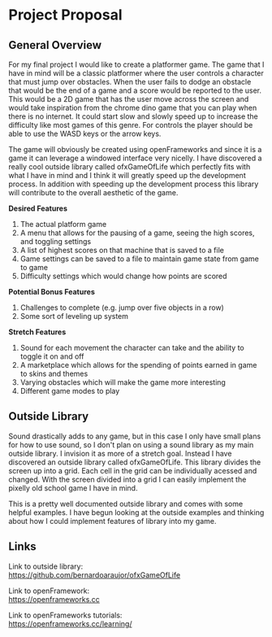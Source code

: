 # Project Proposal


## General Overview

For my final project I would like to create a platformer game. The game that I have in mind will be a classic platformer where the user controls a character that must jump over obstacles. When the user fails to dodge an obstacle that would be the end of a game and a score would be reported to the user. This would be a 2D game that has the user move across the screen and would take inspiration from the chrome dino game that you can play when there is no internet. It could start slow and slowly speed up to increase the difficulty like most games of this genre. For controls the player should be able to use the WASD keys or the arrow keys.

The game will obviously be created using openFrameworks and since it is a game it can leverage a windowed interface very nicelly. I have discovered a really cool outside library called ofxGameOfLife which perfectly fits with what I have in mind and I think it will greatly speed up the development process. In addition with speeding up the development process this library will contribute to the overall aesthetic of the game.
 
 **Desired Features**
 1. The actual platform game
 2. A menu that allows for the pausing of a game, seeing the high scores, and toggling settings
 3. A list of highest scores on that machine that is saved to a file
 4. Game settings can be saved to a file to maintain game state from game to game
 5. Difficulty settings which would change how points are scored 
 
 **Potential Bonus Features**
 1. Challenges to complete (e.g. jump over five objects in a row)
 2. Some sort of leveling up system
 
 **Stretch Features**
 1. Sound for each movement the character can take and the ability to toggle it on and off
 2. A marketplace which allows for the spending of points earned in game to skins and themes
 3. Varying obstacles which will make the game more interesting
 4. Different game modes to play


## Outside Library

Sound drastically adds to any game, but in this case I only have small plans for how to use sound, so I don't plan on using a sound library as my main outside library. I invision it as more of a stretch goal. Instead I have discovered an outside library called ofxGameOfLife. This library divides the screen up into a grid. Each cell in the grid can be individually acessed and changed. With the screen divided into a grid I can easily implement the pixelly old school game I have in mind.

This is a pretty well documented outside library and comes with some helpful examples. I have begun looking at the outside examples and thinking about how I could implement features of library into my game.


## Links

Link to outside library:\
https://github.com/bernardoaraujor/ofxGameOfLife

Link to openFramework:\
https://openframeworks.cc

Link to openFrameworks tutorials:\
https://openframeworks.cc/learning/

